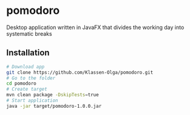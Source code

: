 # pomodoro
Desktop application written in JavaFX that divides the working day into systematic breaks

## Installation

```sh
# Download app
git clone https://github.com/Klassen-Olga/pomodoro.git
# Go to the folder
cd pomodoro
# Create target
mvn clean package -DskipTests=true
# Start application
java -jar target/pomodoro-1.0.0.jar

